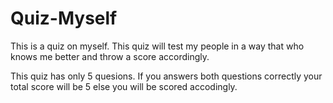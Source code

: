 # Quiz-Myself

This is a quiz on myself. This quiz will test my people in a way that who knows me better and throw a score accordingly.

This quiz has only 5 quesions. If you answers both questions correctly your total score will be 5 else you will be scored accodingly.